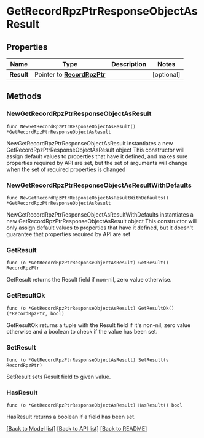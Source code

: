 # GetRecordRpzPtrResponseObjectAsResult

## Properties

Name | Type | Description | Notes
------------ | ------------- | ------------- | -------------
**Result** | Pointer to [**RecordRpzPtr**](RecordRpzPtr.md) |  | [optional] 

## Methods

### NewGetRecordRpzPtrResponseObjectAsResult

`func NewGetRecordRpzPtrResponseObjectAsResult() *GetRecordRpzPtrResponseObjectAsResult`

NewGetRecordRpzPtrResponseObjectAsResult instantiates a new GetRecordRpzPtrResponseObjectAsResult object
This constructor will assign default values to properties that have it defined,
and makes sure properties required by API are set, but the set of arguments
will change when the set of required properties is changed

### NewGetRecordRpzPtrResponseObjectAsResultWithDefaults

`func NewGetRecordRpzPtrResponseObjectAsResultWithDefaults() *GetRecordRpzPtrResponseObjectAsResult`

NewGetRecordRpzPtrResponseObjectAsResultWithDefaults instantiates a new GetRecordRpzPtrResponseObjectAsResult object
This constructor will only assign default values to properties that have it defined,
but it doesn't guarantee that properties required by API are set

### GetResult

`func (o *GetRecordRpzPtrResponseObjectAsResult) GetResult() RecordRpzPtr`

GetResult returns the Result field if non-nil, zero value otherwise.

### GetResultOk

`func (o *GetRecordRpzPtrResponseObjectAsResult) GetResultOk() (*RecordRpzPtr, bool)`

GetResultOk returns a tuple with the Result field if it's non-nil, zero value otherwise
and a boolean to check if the value has been set.

### SetResult

`func (o *GetRecordRpzPtrResponseObjectAsResult) SetResult(v RecordRpzPtr)`

SetResult sets Result field to given value.

### HasResult

`func (o *GetRecordRpzPtrResponseObjectAsResult) HasResult() bool`

HasResult returns a boolean if a field has been set.


[[Back to Model list]](../README.md#documentation-for-models) [[Back to API list]](../README.md#documentation-for-api-endpoints) [[Back to README]](../README.md)


